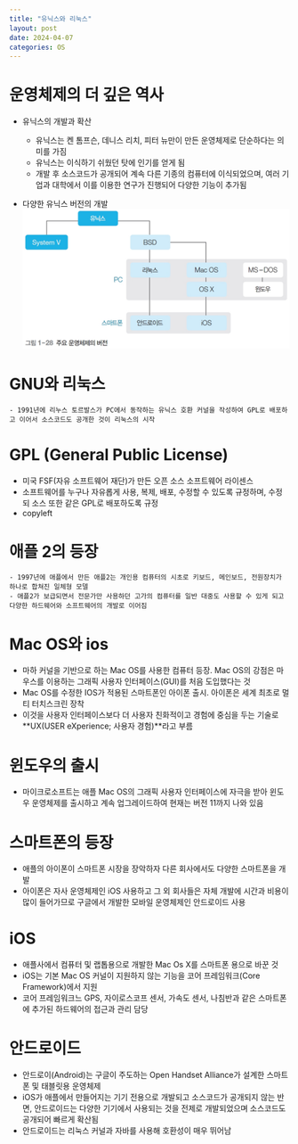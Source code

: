 ```yaml
---
title: "유닉스와 리눅스"
layout: post
date: 2024-04-07
categories: OS
---
```

# 운영체제의 더 깊은 역사
- 유닉스의 개발과 확산
    - 유닉스는 켄 톰프슨, 데니스 리치, 피터 뉴만이 만든 운영체제로 단순하다는 의미를 가짐
    - 유닉스는 이식하기 쉬웠던 탓에 인기를 얻게 됨
    - 개발 후 소스코드가 공개되어 계속 다른 기종의 컴퓨터에 이식되었으며, 여러 기업과 대학에서 이를 이용한 연구가 진행되어 다양한 기능이 추가됨

- 다양한 유닉스 버전의 개발
![os version](/assets/osimg/os_version.png)

# GNU와 리눅스
    - 1991년에 리누스 토르발스가 PC에서 동작하는 유닉스 호환 커널을 작성하여 GPL로 배포하고 이어서 소스코드도 공개한 것이 리눅스의 시작

# GPL (General Public License)
- 미국 FSF(자유 소프트웨어 재단)가 만든 오픈 소스 소프트웨어 라이센스
- 소프트웨어를 누구나 자유롭게 사용, 복제, 배포, 수정할 수 있도록 규정하며, 수정되 소스 또한 같은 GPL로 배포하도록 규정
- copyleft

# 애플 2의 등장
    - 1997년에 애플에서 만든 애플2는 개인용 컴퓨터의 시초로 키보드, 메인보드, 전원장치가 하나로 합쳐진 일체형 모델
    - 애플2가 보급되면서 전문가만 사용하던 고가의 컴퓨터를 일반 대중도 사용할 수 있게 되고 다양한 하드웨어와 소프트웨어의 개발로 이어짐

# Mac OS와 ios
- 마하 커널을 기반으로 하는 Mac OS를 사용한 컴퓨터 등장. Mac OS의 강점은 마우스를 이용하는 그래픽 사용자 인터페이스(GUI)를 처음 도입했다는 것
- Mac OS를 수정한 IOS가 적용된 스마트폰인 아이폰 출시. 아이폰은 세계 최초로 멀티 터치스크린 장착
- 이것을 사용자 인터페이스보다 더 사용자 친화적이고 경험에 중심을 두는 기술로 **UX(USER eXperience; 사용자 경험)**라고 부름

 # 윈도우의 출시
- 마이크로소프트는 애플 Mac OS의 그래픽 사용자 인터페이스에 자극을 받아 윈도우 운영체제를 출시하고 계속 업그레이드하여 현재는 버전 11까지 나와 있음

# 스마트폰의 등장
- 애플의 아이폰이 스마트폰 시장을 장악하자 다른 회사에서도 다양한 스마트폰을 개발
- 아이폰은 자사 운영체제인 iOS 사용하고 그 외 회사들은 자체 개발에 시간과 비용이 많이 들어가므로 구글에서 개발한 모바일 운영체제인 안드로이드 사용

# iOS
- 애플사에서 컴퓨터 및 랩톱용으로 개발한 Mac Os X를 스마트폰 용으로 바꾼 것
- iOS는 기본 Mac OS 커널이 지원하지 않는 기능을 코어 프레임워크(Core Framework)에서 지원
- 코어 프레임워크느 GPS, 자이로스코프 센서, 가속도 센서, 나침반과 같은 스마트폰에 추가된 하드웨어의 접근과 관리 담당

# 안드로이드
- 안드로이(Android)는 구글이 주도하는 Open Handset Alliance가 설계한 스마트폰 및 태블릿용 운영체제
- iOS가 애플에서 만들어지는 기기 전용으로 개발되고 소스코드가 공개되지 않는 반면, 안드로이드는 다양한 기기에서 사용되는 것을 전제로 개발되었으며 소스코드도 공개되어 빠르게 확산됨
- 안드로이드는 리눅스 커널과 자바를 사용해 호환성이 매우 뛰어남
